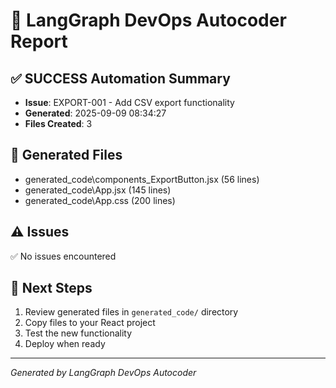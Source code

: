 # 🤖 LangGraph DevOps Autocoder Report

## ✅ SUCCESS Automation Summary
- **Issue**: EXPORT-001 - Add CSV export functionality
- **Generated**: 2025-09-09 08:34:27
- **Files Created**: 3

## 📁 Generated Files
- generated_code\components_ExportButton.jsx (56 lines)
- generated_code\App.jsx (145 lines)
- generated_code\App.css (200 lines)

## ⚠️ Issues
✅ No issues encountered

## 🎯 Next Steps
1. Review generated files in `generated_code/` directory
2. Copy files to your React project
3. Test the new functionality
4. Deploy when ready

---
*Generated by LangGraph DevOps Autocoder*
